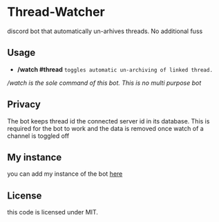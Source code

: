 # Thread-Watcher
discord bot that automatically un-arhives threads. No additional fuss

## Usage
* **/watch #thread** `toggles automatic un-archiving of linked thread. `

*/watch is the sole command of this bot. This is no multi purpose bot*

## Privacy
The bot keeps thread id the connected server id in its database. This is required for the bot to work and the data is removed once watch of a channel is toggled off

## My instance
you can add my instance of the bot [here](https://discord.com/oauth2/authorize?client_id=870715447136366662&scope=bot%20applications.commands&permissions=122406571008)

## License
this code is licensed under MIT.